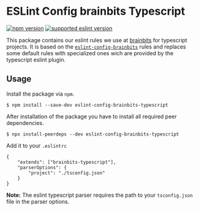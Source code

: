 # ESLint Config brainbits Typescript

[![npm version](https://img.shields.io/npm/v/eslint-config-brainbits-typescript?color=rgb%2868%2C%20204%2C%2017%29&style=flat-square)](https://www.npmjs.com/package/eslint-config-brainbits-typescript) [![supported eslint version](https://img.shields.io/npm/dependency-version/eslint-config-brainbits-typescript/dev/eslint?style=flat-square)](https://www.npmjs.com/package/eslint)


This package contains our eslint rules we use at [brainbits](https://www.brainbits.net) for typescript projects. It is based on the
[`eslint-config-brainbits`](../base/README.md) rules and replaces some default rules with specialized ones wich are provided by the typescript eslint plugin.

## Usage

Install the package via `npm`.

```
$ npm install --save-dev eslint-config-brainbits-typescript
```

After installation of the package you have to install all required peer dependencies.

```
$ npx install-peerdeps --dev eslint-config-brainbits-typescript
```

Add it to your `.eslintrc`

```
{
    "extends": ["brainbits-typescript"],
    "parserOptions": {
        "project": "./tsconfig.json"
    }
}
```

**Note:** The eslint typescript parser requires the path to your `tsconfig.json` file in the parser options.
